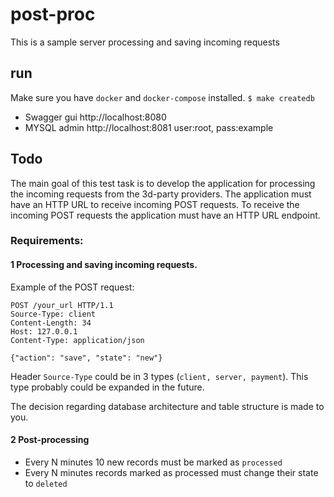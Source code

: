 # post-proc
This is a sample server processing and saving incoming requests


## run
Make sure you have `docker` and `docker-compose` installed.
`$ make createdb`

- Swagger gui http://localhost:8080
- MYSQL admin http://localhost:8081 user:root, pass:example


## Todo
The main goal of this test task is to develop the application for processing the incoming requests from the 3d-party providers.
The application must have an HTTP URL to receive incoming POST requests.
To receive the incoming POST requests the application must have an HTTP URL endpoint. 

### Requirements:
#### 1 Processing and saving incoming requests.

Example of the POST request: 
```
POST /your_url HTTP/1.1
Source-Type: client
Content-Length: 34
Host: 127.0.0.1
Content-Type: application/json

{"action": "save", "state": "new"}
```

Header `Source-Type` could be in 3 types (`client, server, payment`). This type probably could be expanded in the future.

The decision regarding database architecture and table structure is made to you. 

#### 2 Post-processing

- Every N minutes 10 new records must be marked as `processed`
- Every N minutes records marked as processed must change their state to `deleted` 
